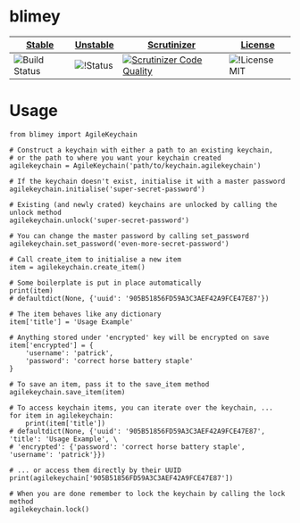 blimey
============

| [Stable](http://travis-ci.org/openpassword/blimey) | [Unstable](http://travis-ci.org/openpassword/blimey) | [Scrutinizer](https://scrutinizer-ci.com/g/openpassword/blimey/badges/quality-score.png?b=develop) | [License](https://tldrlegal.com/license/mit-license) |
| --- | --- | --- | --- |
| ![Build Status](https://secure.travis-ci.org/openpassword/blimey.png?branch=master) |  ![!Status](https://secure.travis-ci.org/openpassword/blimey.png?branch=develop) | [![Scrutinizer Code Quality](https://scrutinizer-ci.com/g/openpassword/blimey/badges/quality-score.png?b=develop)](https://scrutinizer-ci.com/g/openpassword/blimey/?branch=develop) | ![!License MIT](http://b.repl.ca/v1/License-MIT-blue.png) |

Usage
=====

    from blimey import AgileKeychain

    # Construct a keychain with either a path to an existing keychain,
    # or the path to where you want your keychain created
    agilekeychain = AgileKeychain('path/to/keychain.agilekeychain')

    # If the keychain doesn't exist, initialise it with a master password
    agilekeychain.initialise('super-secret-password')

    # Existing (and newly crated) keychains are unlocked by calling the unlock method
    agilekeychain.unlock('super-secret-password')

    # You can change the master password by calling set_password
    agilekeychain.set_password('even-more-secret-password')

    # Call create_item to initialise a new item
    item = agilekeychain.create_item()

    # Some boilerplate is put in place automatically
    print(item)
    # defaultdict(None, {'uuid': '905B51856FD59A3C3AEF42A9FCE47E87'})

    # The item behaves like any dictionary
    item['title'] = 'Usage Example'

    # Anything stored under 'encrypted' key will be encrypted on save
    item['encrypted'] = {
        'username': 'patrick',
        'password': 'correct horse battery staple'
    }

    # To save an item, pass it to the save_item method
    agilekeychain.save_item(item)

    # To access keychain items, you can iterate over the keychain, ...
    for item in agilekeychain:
        print(item['title'])
    # defaultdict(None, {'uuid': '905B51856FD59A3C3AEF42A9FCE47E87', 'title': 'Usage Example', \
    # 'encrypted': {'password': 'correct horse battery staple', 'username': 'patrick'}})

    # ... or access them directly by their UUID
    print(agilekeychain['905B51856FD59A3C3AEF42A9FCE47E87'])

    # When you are done remember to lock the keychain by calling the lock method
    agilekeychain.lock()
